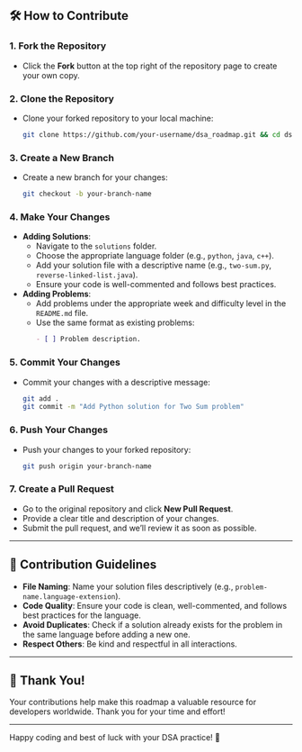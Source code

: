 ## 🛠️ How to Contribute

### 1. **Fork the Repository**

- Click the **Fork** button at the top right of the repository page to create your own copy.

### 2. **Clone the Repository**

- Clone your forked repository to your local machine:
  ```bash
  git clone https://github.com/your-username/dsa_roadmap.git && cd dsa_roadmap
  ```

### 3. **Create a New Branch**

- Create a new branch for your changes:
  ```bash
  git checkout -b your-branch-name
  ```

### 4. **Make Your Changes**

- **Adding Solutions**:
  - Navigate to the `solutions` folder.
  - Choose the appropriate language folder (e.g., `python`, `java`, `c++`).
  - Add your solution file with a descriptive name (e.g., `two-sum.py`, `reverse-linked-list.java`).
  - Ensure your code is well-commented and follows best practices.
- **Adding Problems**:
  - Add problems under the appropriate week and difficulty level in the `README.md` file.
  - Use the same format as existing problems:
    ```markdown
    - [ ] Problem description.
    ```

### 5. **Commit Your Changes**

- Commit your changes with a descriptive message:
  ```bash
  git add .
  git commit -m "Add Python solution for Two Sum problem"
  ```

### 6. **Push Your Changes**

- Push your changes to your forked repository:
  ```bash
  git push origin your-branch-name
  ```

### 7. **Create a Pull Request**

- Go to the original repository and click **New Pull Request**.
- Provide a clear title and description of your changes.
- Submit the pull request, and we’ll review it as soon as possible.

---

## 📝 Contribution Guidelines

- **File Naming**: Name your solution files descriptively (e.g., `problem-name.language-extension`).
- **Code Quality**: Ensure your code is clean, well-commented, and follows best practices for the language.
- **Avoid Duplicates**: Check if a solution already exists for the problem in the same language before adding a new one.
- **Respect Others**: Be kind and respectful in all interactions.

---

## 🙌 Thank You!

Your contributions help make this roadmap a valuable resource for developers worldwide. Thank you for your time and effort!

---

Happy coding and best of luck with your DSA practice! 🎉
